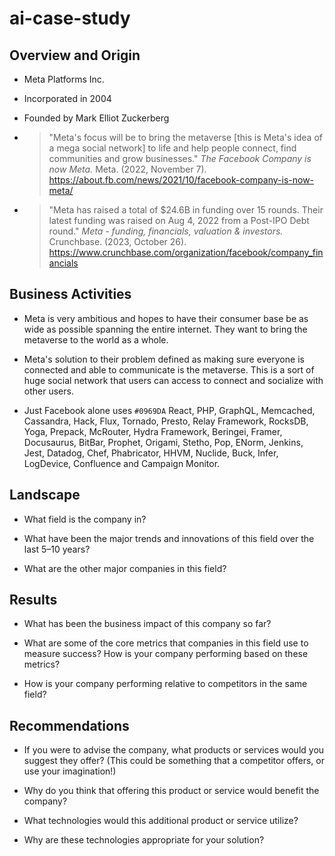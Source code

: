 # ai-case-study

## Overview and Origin

* Meta Platforms Inc.

* Incorporated in 2004

* Founded by Mark Elliot Zuckerberg

* > "Meta's focus will be to bring the metaverse [this is Meta's idea of a mega social network] to life and help people connect, find communities and grow businesses." 
*The Facebook Company is now Meta.* Meta. (2022, November 7). https://about.fb.com/news/2021/10/facebook-company-is-now-meta/

* > "Meta has raised a total of $24.6B in funding over 15 rounds. Their latest funding was raised on Aug 4, 2022 from a Post-IPO Debt round."
*Meta - funding, financials, valuation & investors.* Crunchbase. (2023, October 26). https://www.crunchbase.com/organization/facebook/company_financials

## Business Activities

* Meta is very ambitious and hopes to have their consumer base be as wide as possible spanning the entire internet. They want to bring the metaverse to the world as a whole.

* Meta's solution to their problem defined as making sure everyone is connected and able to communicate is the metaverse. This is a sort of huge social network that users can access to connect and socialize with other users.

* Just Facebook alone uses `#0969DA` React, PHP, GraphQL, Memcached, Cassandra, Hack, Flux, Tornado, Presto, Relay Framework, RocksDB, Yoga, Prepack, McRouter, Hydra Framework, Beringei, Framer, Docusaurus, BitBar, Prophet, Origami, Stetho, Pop, ENorm, Jenkins, Jest, Datadog, Chef, Phabricator, HHVM, Nuclide, Buck, Infer, LogDevice, Confluence and Campaign Monitor.

## Landscape

* What field is the company in?

* What have been the major trends and innovations of this field over the last 5&ndash;10 years?

* What are the other major companies in this field?

## Results

* What has been the business impact of this company so far?

* What are some of the core metrics that companies in this field use to measure success? How is your company performing based on these metrics?

* How is your company performing relative to competitors in the same field?

## Recommendations

* If you were to advise the company, what products or services would you suggest they offer? (This could be something that a competitor offers, or use your imagination!)

* Why do you think that offering this product or service would benefit the company?

* What technologies would this additional product or service utilize?

* Why are these technologies appropriate for your solution?